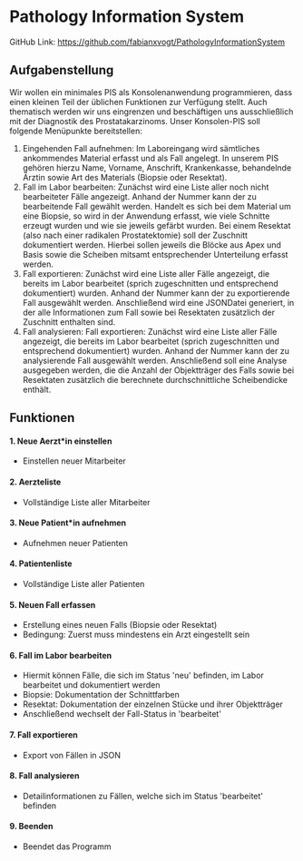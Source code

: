 # Pathology Information System

GitHub Link: https://github.com/fabianxvogt/PathologyInformationSystem

## Aufgabenstellung

Wir wollen ein minimales PIS als Konsolenanwendung programmieren, dass einen kleinen Teil der
üblichen Funktionen zur Verfügung stellt. Auch thematisch werden wir uns eingrenzen und
beschäftigen uns ausschließlich mit der Diagnostik des Prostatakarzinoms. Unser Konsolen-PIS soll
folgende Menüpunkte bereitstellen:
1. Eingehenden Fall aufnehmen: Im Laboreingang wird sämtliches ankommendes Material
erfasst und als Fall angelegt. In unserem PIS gehören hierzu Name, Vorname, Anschrift,
Krankenkasse, behandelnde Ärztin sowie Art des Materials (Biopsie oder Resektat).
2. Fall im Labor bearbeiten: Zunächst wird eine Liste aller noch nicht bearbeiteter Fälle
angezeigt. Anhand der Nummer kann der zu bearbeitende Fall gewählt werden. Handelt es
sich bei dem Material um eine Biopsie, so wird in der Anwendung erfasst, wie viele Schnitte
erzeugt wurden und wie sie jeweils gefärbt wurden. Bei einem Resektat (also nach einer
radikalen Prostatektomie) soll der Zuschnitt dokumentiert werden. Hierbei sollen jeweils die
Blöcke aus Apex und Basis sowie die Scheiben mitsamt entsprechender Unterteilung erfasst
werden.
3. Fall exportieren: Zunächst wird eine Liste aller Fälle angezeigt, die bereits im Labor
bearbeitet (sprich zugeschnitten und entsprechend dokumentiert) wurden. Anhand der
Nummer kann der zu exportierende Fall ausgewählt werden. Anschließend wird eine JSONDatei generiert, in der alle Informationen zum Fall sowie bei Resektaten zusätzlich der
Zuschnitt enthalten sind.
4. Fall analysieren: Fall exportieren: Zunächst wird eine Liste aller Fälle angezeigt, die bereits im
Labor bearbeitet (sprich zugeschnitten und entsprechend dokumentiert) wurden. Anhand
der Nummer kann der zu analysierende Fall ausgewählt werden. Anschließend soll eine
Analyse ausgegeben werden, die die Anzahl der Objektträger des Falls sowie bei Resektaten
zusätzlich die berechnete durchschnittliche Scheibendicke enthält.

## Funktionen

#### 1. Neue Aerzt*in einstellen
- Einstellen neuer Mitarbeiter

#### 2.	Aerzteliste
- Vollständige Liste aller Mitarbeiter

#### 3.	Neue Patient*in aufnehmen
- Aufnehmen neuer Patienten

#### 4.	Patientenliste
- Vollständige Liste aller Patienten

#### 5.	Neuen Fall erfassen
- Erstellung eines neuen Falls (Biopsie oder Resektat)
- Bedingung: Zuerst muss mindestens ein Arzt eingestellt sein

#### 6.	Fall im Labor bearbeiten
- Hiermit können Fälle, die sich im Status 'neu' befinden, im Labor bearbeitet und dokumentiert werden
- Biopsie: Dokumentation der Schnittfarben
- Resektat: Dokumentation der einzelnen Stücke und ihrer Objektträger
- Anschließend wechselt der Fall-Status in 'bearbeitet'

#### 7.	Fall exportieren
- Export von Fällen in JSON

#### 8.	Fall analysieren
- Detailinformationen zu Fällen, welche sich im Status 'bearbeitet' befinden

#### 9.	Beenden
- Beendet das Programm

